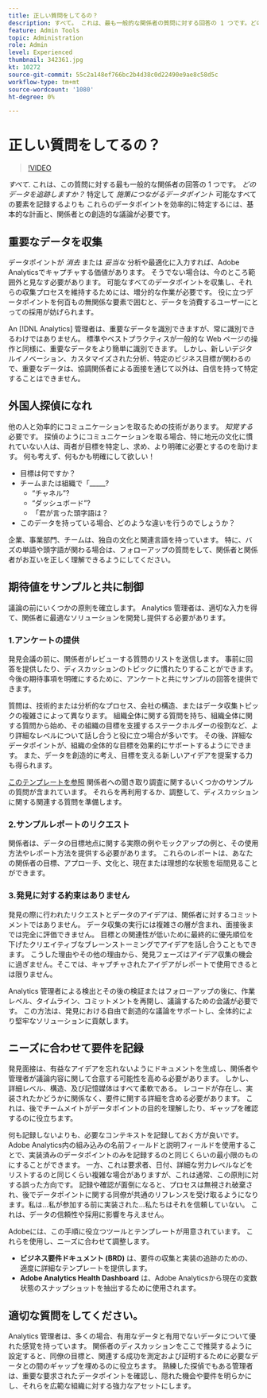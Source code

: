```yaml
---
title: 正しい質問をしてるの？
description: すべて。 これは、最も一般的な関係者の質問に対する回答の 1 つです。どのデータを追跡しますか？ 実用的なデータポイントを特定して収集する方が、考えられるすべての要素を記録するよりも役に立つ場合があります。 これらのデータポイントを効率的に特定するには、基本的な計画と、関係者との創造的な議論が必要です。
feature: Admin Tools
topic: Administration
role: Admin
level: Experienced
thumbnail: 342361.jpg
kt: 10272
source-git-commit: 55c2a148ef766bc2b4d38c0d22490e9ae8c58d5c
workflow-type: tm+mt
source-wordcount: '1080'
ht-degree: 0%

---
```



# 正しい質問をしてるの？

>[!VIDEO](https://video.tv.adobe.com/v/342361/?quality=12&learn=on)

_すべて_. これは、この質問に対する最も一般的な関係者の回答の 1 つです。 _どのデータを追跡しますか？_ 特定して _施策につながるデータポイント_ 可能なすべての要素を記録するよりも これらのデータポイントを効率的に特定するには、基本的な計画と、関係者との創造的な議論が必要です。

## 重要なデータを収集

データポイントが _消去_ または _妥当な_ 分析や最適化に入力すれば、Adobe Analyticsでキャプチャする価値があります。 そうでない場合は、今のところ範囲外と見なす必要があります。 可能なすべてのデータポイントを収集し、それらの収集プロセスを維持するためには、増分的な作業が必要です。 役に立つデータポイントを何百もの無関係な要素で囲むと、データを消費するユーザーにとっての採用が妨げられます。

An [!DNL Analytics] 管理者は、重要なデータを識別できますが、常に識別できるわけではありません。 標準やベストプラクティスが一般的な Web ページの操作と同様に、重要なデータをより簡単に識別できます。 しかし、新しいデジタルイノベーション、カスタマイズされた分析、特定のビジネス目標が関わるので、重要なデータは、協調関係者による面接を通じて以外は、自信を持って特定することはできません。

## 外国人探偵になれ

他の人と効率的にコミュニケーションを取るための技術があります。 _知覚する_ 必要です。 探偵のようにコミュニケーションを取る場合、特に地元の文化に慣れていない人は、両者が目標を特定し、求め、より明確に必要とするのを助けます。 何も考えず、何もかも明確にして欲しい！

* 目標は何ですか？
* チームまたは組織で「_____?
   * “チャネル”?
   * “ダッシュボード”?
   * 「君が言った頭字語は？
* このデータを持っている場合、どのような違いを行うのでしょうか？

企業、事業部門、チームは、独自の文化と関連言語を持っています。 特に、バズの単語や頭字語が関わる場合は、フォローアップの質問をして、関係者と関係者がお互いを正しく理解できるようにしてください。

## 期待値をサンプルと共に制御

議論の前にいくつかの原則を確立します。 Analytics 管理者は、適切な入力を得て、関係者に最適なソリューションを開発し提供する必要があります。

### 1.アンケートの提供

発見会議の前に、関係者がレビューする質問のリストを送信します。 事前に回答を提供したり、ディスカッションのトピックに慣れたりすることができます。 今後の期待事項を明確にするために、アンケートと共にサンプルの回答を提供できます。

質問は、技術的または分析的なプロセス、会社の構造、またはデータ収集トピックの複雑さによって異なります。 組織全体に関する質問を持ち、組織全体に関する質問から始め、その組織の目標を支援するステークホルダーの役割など、より詳細なレベルについて話し合うと役に立つ場合が多いです。 その後、詳細なデータポイントが、組織の全体的な目標を効果的にサポートするようにできます。 また、データを創造的に考え、目標を支える新しいアイデアを提案する力も得られます。

[このテンプレートを参照](assets/stakeholder-questionnaire.pdf) 関係者への聞き取り調査に関するいくつかのサンプルの質問が含まれています。 それらを再利用するか、調整して、ディスカッションに関する関連する質問を準備します。

### 2.サンプルレポートのリクエスト

関係者は、データの目標地点に関する実際の例やモックアップの例と、その使用方法やレポート方法を提供する必要があります。 これらのレポートは、あなたの関係者の目標、アプローチ、文化と、現在または理想的な状態を垣間見ることができます。

### 3.発見に対する約束はありません

発見の際に行われたリクエストとデータのアイデアは、関係者に対するコミットメントではありません。 データ収集の実行には複雑さの層が含まれ、面接後までは完全に評価できません。 目標との関連性が低いために最終的に優先順位を下げたクリエイティブなブレーンストーミングでアイデアを話し合うこともできます。 こうした理由やその他の理由から、発見フェーズはアイデア収集の機会に過ぎません。そこでは、キャプチャされたアイデアがレポートで使用できるとは限りません。

Analytics 管理者による検出とその後の検証またはフォローアップの後に、作業レベル、タイムライン、コミットメントを再開し、議論するための会議が必要です。 この方法は、発見における自由で創造的な議論をサポートし、全体的により堅牢なソリューションに貢献します。

## ニーズに合わせて要件を記録

発見面接は、有益なアイデアを忘れないようにドキュメントを生成し、関係者や管理者が議論内容に関して合意する可能性を高める必要があります。 しかし、詳細レベル、構造、及び記憶媒体はすべて柔軟である。 レコードが存在し、実装されたかどうかに関係なく、要件に関する詳細を含める必要があります。 これは、後でチームメイトがデータポイントの目的を理解したり、ギャップを確認するのに役立ちます。

何も記録しないよりも、必要なコンテキストを記録しておく方が良いです。 Adobe Analytics内の組み込みの名前フィールドと説明フィールドを使用することで、実装済みのデータポイントのみを記録するのと同じくらいの最小限のものにすることができます。 一方、これは要求者、日付、詳細な労力レベルなどをリストするのと同じくらい複雑な場合がありますが、これは通常、この原則に対する誤った方向です。 記録や確認が面倒になると、プロセスは無視され破棄され、後でデータポイントに関する同僚が共通のリフレンスを受け取るようになります。私は…私が参加する前に実装された…私たちはそれを信頼していない。 これは、データの信頼性や採用に影響を与えません。

Adobeには、この手順に役立つツールとテンプレートが用意されています。 これらを使用し、ニーズに合わせて調整します。

* **ビジネス要件ドキュメント (BRD)** は、要件の収集と実装の追跡のための、適度に詳細なテンプレートを提供します。
* **Adobe Analytics Health Dashboard** は、Adobe Analyticsから現在の変数状態のスナップショットを抽出するために使用されます。

## 適切な質問をしてください。

Analytics 管理者は、多くの場合、有用なデータと有用でないデータについて優れた感覚を持っています。 関係者のディスカッションをここで推奨するように設定すると、同僚の目標と、関連する成功を測定および証明するために必要なデータとの間のギャップを埋めるのに役立ちます。 熟練した探偵でもある管理者は、重要な要求されたデータポイントを確認し、隠れた機会や要件を明らかにし、それらを広範な組織に対する強力なアセットにします。

